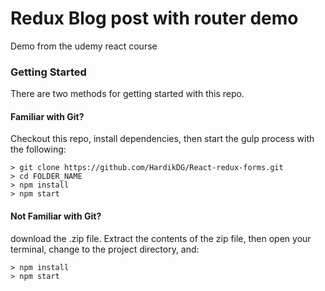 # Redux Blog post with router demo

Demo from the udemy react course 

### Getting Started

There are two methods for getting started with this repo.

#### Familiar with Git?
Checkout this repo, install dependencies, then start the gulp process with the following:

```
> git clone https://github.com/HardikDG/React-redux-forms.git
> cd FOLDER_NAME
> npm install
> npm start
```

#### Not Familiar with Git?
 download the .zip file.  Extract the contents of the zip file, then open your terminal, change to the project directory, and:

```
> npm install
> npm start
```

